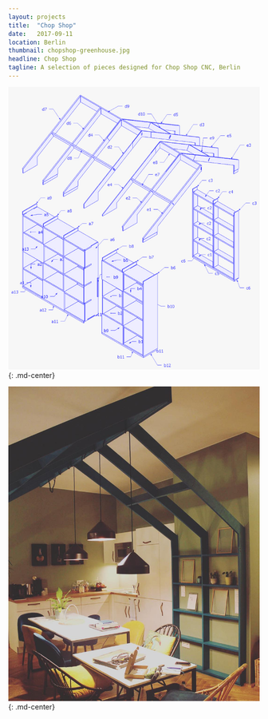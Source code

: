 ```yaml
---
layout: projects
title:  "Chop Shop"
date:   2017-09-11
location: Berlin
thumbnail: chopshop-greenhouse.jpg
headline: Chop Shop
tagline: A selection of pieces designed for Chop Shop CNC, Berlin
---
```


![alt text](/assets/imgs/professional/chopshop-greenhouse-parts.jpg)
{: .md-center}

![alt text](/assets/imgs/professional/chopshop-greenhouse.jpg)
{: .md-center}
